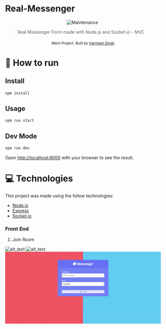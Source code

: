 # Real-Messenger
<p align="center">
  <img alt="Maintenance" src="https://img.shields.io/badge/Maintained%3F-yes-03B0E8.svg" target="_blank" />
  <img alt="" src="https://img.shields.io/github/repo-size/Honey-10/Real-Messenger?color=03B0E8" />
</p>

> Real Messenger Form made with Node.js and Socket.io - MVC

<div align="center">
  <sub>Mern Project. Built by
    <a href="https://github.com/Honey-10">Harmeet Singh</a>
    
  </sub>
</div>

# :construction_worker: How to run
## Install

```sh
npm install
```
## Usage

```sh
npm run start
```
## Dev Mode

```sh
npm run dev
```

Open [http://localhost:8000](http://localhost:8000) with your browser to see the result.



<!--tech-->
# :computer: Technologies
This project was made using the follow technologies:
<ul>
  <li><a href="https://nodejs.org/en/">Node.js</a></li>
  <li><a href="https://expressjs.com/">Express</a></li>
  <li><a href="https://github.com/socketio/socket.io">Socket.io</a></li>
</ul>   
<!--tech end-->


<!-- FRONT-END -->

### Front End
1. Join Room
 
![alt_text](https://i.imgur.com/I23wD3L.png)
![alt_text](https://i.imgur.com/y3P9OGm.png)
![alt_text](./one.gif)


<!-- END  -->
